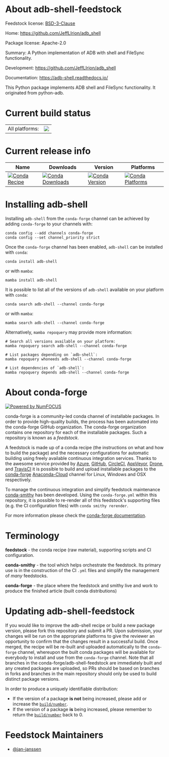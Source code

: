 About adb-shell-feedstock
=========================

Feedstock license: [BSD-3-Clause](https://github.com/conda-forge/adb-shell-feedstock/blob/main/LICENSE.txt)

Home: https://github.com/JeffLIrion/adb_shell

Package license: Apache-2.0

Summary: A Python implementation of ADB with shell and FileSync functionality.

Development: https://github.com/JeffLIrion/adb_shell

Documentation: https://adb-shell.readthedocs.io/

This Python package implements ADB shell and FileSync functionality.
It originated from python-adb.


Current build status
====================


<table><tr><td>All platforms:</td>
    <td>
      <a href="https://dev.azure.com/conda-forge/feedstock-builds/_build/latest?definitionId=14043&branchName=main">
        <img src="https://dev.azure.com/conda-forge/feedstock-builds/_apis/build/status/adb-shell-feedstock?branchName=main">
      </a>
    </td>
  </tr>
</table>

Current release info
====================

| Name | Downloads | Version | Platforms |
| --- | --- | --- | --- |
| [![Conda Recipe](https://img.shields.io/badge/recipe-adb--shell-green.svg)](https://anaconda.org/conda-forge/adb-shell) | [![Conda Downloads](https://img.shields.io/conda/dn/conda-forge/adb-shell.svg)](https://anaconda.org/conda-forge/adb-shell) | [![Conda Version](https://img.shields.io/conda/vn/conda-forge/adb-shell.svg)](https://anaconda.org/conda-forge/adb-shell) | [![Conda Platforms](https://img.shields.io/conda/pn/conda-forge/adb-shell.svg)](https://anaconda.org/conda-forge/adb-shell) |

Installing adb-shell
====================

Installing `adb-shell` from the `conda-forge` channel can be achieved by adding `conda-forge` to your channels with:

```
conda config --add channels conda-forge
conda config --set channel_priority strict
```

Once the `conda-forge` channel has been enabled, `adb-shell` can be installed with `conda`:

```
conda install adb-shell
```

or with `mamba`:

```
mamba install adb-shell
```

It is possible to list all of the versions of `adb-shell` available on your platform with `conda`:

```
conda search adb-shell --channel conda-forge
```

or with `mamba`:

```
mamba search adb-shell --channel conda-forge
```

Alternatively, `mamba repoquery` may provide more information:

```
# Search all versions available on your platform:
mamba repoquery search adb-shell --channel conda-forge

# List packages depending on `adb-shell`:
mamba repoquery whoneeds adb-shell --channel conda-forge

# List dependencies of `adb-shell`:
mamba repoquery depends adb-shell --channel conda-forge
```


About conda-forge
=================

[![Powered by
NumFOCUS](https://img.shields.io/badge/powered%20by-NumFOCUS-orange.svg?style=flat&colorA=E1523D&colorB=007D8A)](https://numfocus.org)

conda-forge is a community-led conda channel of installable packages.
In order to provide high-quality builds, the process has been automated into the
conda-forge GitHub organization. The conda-forge organization contains one repository
for each of the installable packages. Such a repository is known as a *feedstock*.

A feedstock is made up of a conda recipe (the instructions on what and how to build
the package) and the necessary configurations for automatic building using freely
available continuous integration services. Thanks to the awesome service provided by
[Azure](https://azure.microsoft.com/en-us/services/devops/), [GitHub](https://github.com/),
[CircleCI](https://circleci.com/), [AppVeyor](https://www.appveyor.com/),
[Drone](https://cloud.drone.io/welcome), and [TravisCI](https://travis-ci.com/)
it is possible to build and upload installable packages to the
[conda-forge](https://anaconda.org/conda-forge) [Anaconda-Cloud](https://anaconda.org/)
channel for Linux, Windows and OSX respectively.

To manage the continuous integration and simplify feedstock maintenance
[conda-smithy](https://github.com/conda-forge/conda-smithy) has been developed.
Using the ``conda-forge.yml`` within this repository, it is possible to re-render all of
this feedstock's supporting files (e.g. the CI configuration files) with ``conda smithy rerender``.

For more information please check the [conda-forge documentation](https://conda-forge.org/docs/).

Terminology
===========

**feedstock** - the conda recipe (raw material), supporting scripts and CI configuration.

**conda-smithy** - the tool which helps orchestrate the feedstock.
                   Its primary use is in the construction of the CI ``.yml`` files
                   and simplify the management of *many* feedstocks.

**conda-forge** - the place where the feedstock and smithy live and work to
                  produce the finished article (built conda distributions)


Updating adb-shell-feedstock
============================

If you would like to improve the adb-shell recipe or build a new
package version, please fork this repository and submit a PR. Upon submission,
your changes will be run on the appropriate platforms to give the reviewer an
opportunity to confirm that the changes result in a successful build. Once
merged, the recipe will be re-built and uploaded automatically to the
`conda-forge` channel, whereupon the built conda packages will be available for
everybody to install and use from the `conda-forge` channel.
Note that all branches in the conda-forge/adb-shell-feedstock are
immediately built and any created packages are uploaded, so PRs should be based
on branches in forks and branches in the main repository should only be used to
build distinct package versions.

In order to produce a uniquely identifiable distribution:
 * If the version of a package **is not** being increased, please add or increase
   the [``build/number``](https://docs.conda.io/projects/conda-build/en/latest/resources/define-metadata.html#build-number-and-string).
 * If the version of a package **is** being increased, please remember to return
   the [``build/number``](https://docs.conda.io/projects/conda-build/en/latest/resources/define-metadata.html#build-number-and-string)
   back to 0.

Feedstock Maintainers
=====================

* [@jan-janssen](https://github.com/jan-janssen/)

